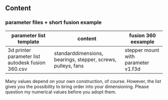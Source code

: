 ## Content

### parameter files + short fusion example
| parameter list template | content | 	fusion 360 eexample |
| ---------- | ---------- | ---------- |
| 3d printer parameter list autodesk fusion 360.csv | standarddimensions, bearings, stepper, screws, pulleys, fans | stepper mount with parameter v1.f3d |

Many values depend on your own construction, of course. However, the list gives you the possibility to bring order into your dimensioning.
Please question my numerical values before you adopt them.
